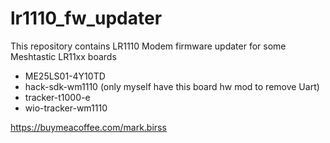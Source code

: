 # lr1110_fw_updater
This repository contains LR1110 Modem firmware updater for some Meshtastic LR11xx boards


* ME25LS01-4Y10TD
* hack-sdk-wm1110 (only myself have this board hw mod to remove Uart)
* tracker-t1000-e
* wio-tracker-wm1110

https://buymeacoffee.com/mark.birss
